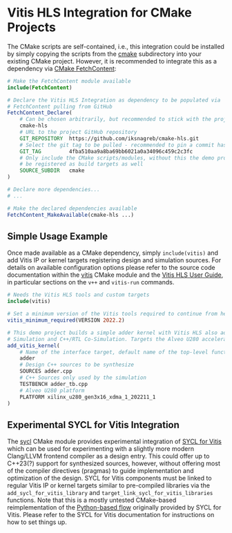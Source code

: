 # Vitis HLS Integration for CMake Projects
The CMake scripts are self-contained, i.e., this integration could be installed
by simply copying the scripts from the [cmake](cmake) subdirectory into your
existing CMake project. However, it is recommended to integrate this as a
dependency via [CMake FetchContent](https://cmake.org/cmake/help/latest/module/FetchContent.html):
```cmake
# Make the FetchContent module available
include(FetchContent)

# Declare the Vitis HLS Integration as dependency to be populated via
# FetchContent pulling from GitHub
FetchContent_Declare(
    # Can be chosen arbitrarily, but recommended to stick with the project name
    cmake-hls
    # URL to the project GitHub repository
    GIT_REPOSITORY  https://github.com/iksnagreb/cmake-hls.git
    # Select the git tag to be pulled - recommended to pin a commit hash
    GIT_TAG         4fba510aa9a8ba69bb6021a0a34096c459c2c3fc
    # Only include the CMake scripts/modules, without this the demo project will
    # be registered as build targets as well
    SOURCE_SUBDIR   cmake
)

# Declare more dependencies...
# ...

# Make the declared dependencies available
FetchContent_MakeAvailable(cmake-hls ...)
```

## Simple Usage Example
Once made available as a CMake dependency, simply `include(vitis)` and add Vitis
IP or kernel targets registering design and simulation sources. For details on
available configuration options please refer to the source code documentation
within the [vitis](cmake/vitis.cmake) CMake module and the
[Vitis HLS User Guide](https://docs.amd.com/r/en-US/ug1399-vitis-hls), in
particular sections on the `v++` and `vitis-run` commands.
```cmake
# Needs the Vitis HLS tools and custom targets
include(vitis)

# Set a minimum version of the Vitis tools required to continue from here...
vitis_minimum_required(VERSION 2022.2)

# This demo project builds a simple adder kernel with Vitis HLS also adding C++
# Simulation and C++/RTL Co-Simulation. Targets the Alveo U280 accelerator card.
add_vitis_kernel(
    # Name of the interface target, default name of the top-level function
    adder
    # Design C++ sources to be synthesize
    SOURCES adder.cpp
    # C++ Sources only used by the simulation
    TESTBENCH adder_tb.cpp
    # Alveo U280 platform
    PLATFORM xilinx_u280_gen3x16_xdma_1_202211_1
)
```

## Experimental SYCL for Vitis Integration
The [sycl](cmake/sycl.cmake) CMake module provides experimental integration of
[SYCL for Vitis](https://github.com/triSYCL/sycl) which can be used for
experimenting with a slightly more modern Clang/LLVM frontend compiler as a
design entry. This could offer up to C++23(?) support for synthesized sources,
however, without offering most of the compiler directives (pragmas) to guide
implementation and optimization of the design. SYCL for Vitis components must be
linked to regular Vitis IP or kernel targets similar to pre-compiled libraries
via the `add_sycl_for_vitis_library` and `target_link_sycl_for_vitis_libraries`
functions. Note that this is a mostly untested CMake-based reimplementation of
the [Python-based flow](https://github.com/triSYCL/sycl/blob/sycl/unified/master/sycl/tools/sycl-vxx/bin/sycl_vxx.py)
originally provided by SYCL for Vitis. Please refer to the SYCL for Vitis
documentation for instructions on how to set things up.
